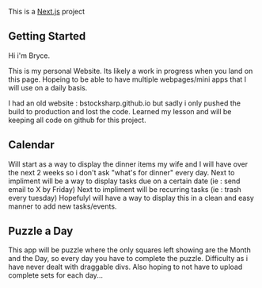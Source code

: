 This is a [Next.js](https://nextjs.org/) project

## Getting Started

Hi i'm Bryce.

This is my personal Website. Its likely a work in progress when you land on this page. Hopeing to be able to have multiple webpages/mini apps that I will use on a daily basis. 

I had an old website : bstocksharp.github.io but sadly i only pushed the build to production and lost the code. Learned my lesson and will be keeping all code on github for this project.

## Calendar
Will start as a way to display the dinner items my wife and I will have over the next 2 weeks so i don't ask "what's for dinner" every day.
Next to impliment will be a way to display tasks due on a certain date (ie : send email to X by Friday) 
Next to impliment will be recurring tasks (ie : trash every tuesday)
Hopefulyl will have a way to display this in a clean and easy manner to add new tasks/events.


## Puzzle a Day
This app will be puzzle where the only squares left showing are the Month and the Day, so every day you have to complete the puzzle.
Difficulty as i have never dealt with draggable divs. 
Also hoping to not have to upload complete sets for each day...

